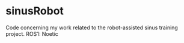 # sinusRobot
Code concerning my work related to the robot-assisted sinus training project.
ROS1: Noetic
